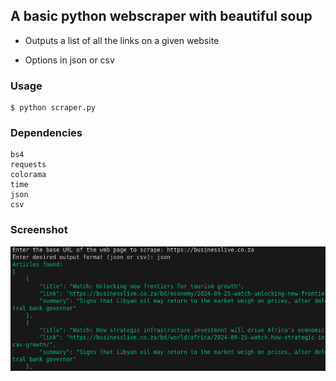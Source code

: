 ## A basic python webscraper with beautiful soup

* Outputs a list of all the links on a given website

* Options in json or csv

### Usage
```
$ python scraper.py 
```
### Dependencies
```
bs4
requests
colorama
time
json
csv
```
### Screenshot
![Screenshot](https://github.com/ubuntupunk/scraper/blob/main/screenshot.png)
